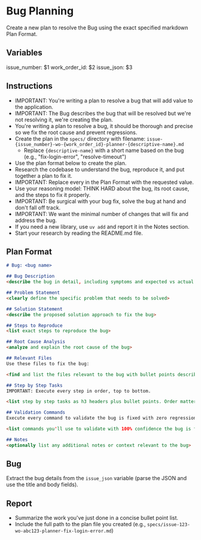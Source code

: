 # Bug Planning

Create a new plan to resolve the Bug using the exact specified markdown Plan Format.

## Variables
issue_number: $1
work_order_id: $2
issue_json: $3

## Instructions

- IMPORTANT: You're writing a plan to resolve a bug that will add value to the application.
- IMPORTANT: The Bug describes the bug that will be resolved but we're not resolving it, we're creating the plan.
- You're writing a plan to resolve a bug, it should be thorough and precise so we fix the root cause and prevent regressions.
- Create the plan in the `specs/` directory with filename: `issue-{issue_number}-wo-{work_order_id}-planner-{descriptive-name}.md`
  - Replace `{descriptive-name}` with a short name based on the bug (e.g., "fix-login-error", "resolve-timeout")
- Use the plan format below to create the plan.
- Research the codebase to understand the bug, reproduce it, and put together a plan to fix it.
- IMPORTANT: Replace every <placeholder> in the Plan Format with the requested value.
- Use your reasoning model: THINK HARD about the bug, its root cause, and the steps to fix it properly.
- IMPORTANT: Be surgical with your bug fix, solve the bug at hand and don't fall off track.
- IMPORTANT: We want the minimal number of changes that will fix and address the bug.
- If you need a new library, use `uv add` and report it in the Notes section.
- Start your research by reading the README.md file.

## Plan Format

```md
# Bug: <bug name>

## Bug Description
<describe the bug in detail, including symptoms and expected vs actual behavior>

## Problem Statement
<clearly define the specific problem that needs to be solved>

## Solution Statement
<describe the proposed solution approach to fix the bug>

## Steps to Reproduce
<list exact steps to reproduce the bug>

## Root Cause Analysis
<analyze and explain the root cause of the bug>

## Relevant Files
Use these files to fix the bug:

<find and list the files relevant to the bug with bullet points describing why. If new files need to be created, list them in an h3 'New Files' section.>

## Step by Step Tasks
IMPORTANT: Execute every step in order, top to bottom.

<list step by step tasks as h3 headers plus bullet points. Order matters, start with foundational shared changes then move on to specific changes. Include tests that will validate the bug is fixed. Your last step should be running the Validation Commands.>

## Validation Commands
Execute every command to validate the bug is fixed with zero regressions.

<list commands you'll use to validate with 100% confidence the bug is fixed. Every command must execute without errors. Include commands to reproduce the bug before and after the fix.>

## Notes
<optionally list any additional notes or context relevant to the bug>
```

## Bug

Extract the bug details from the `issue_json` variable (parse the JSON and use the title and body fields).

## Report
- Summarize the work you've just done in a concise bullet point list.
- Include the full path to the plan file you created (e.g., `specs/issue-123-wo-abc123-planner-fix-login-error.md`)
